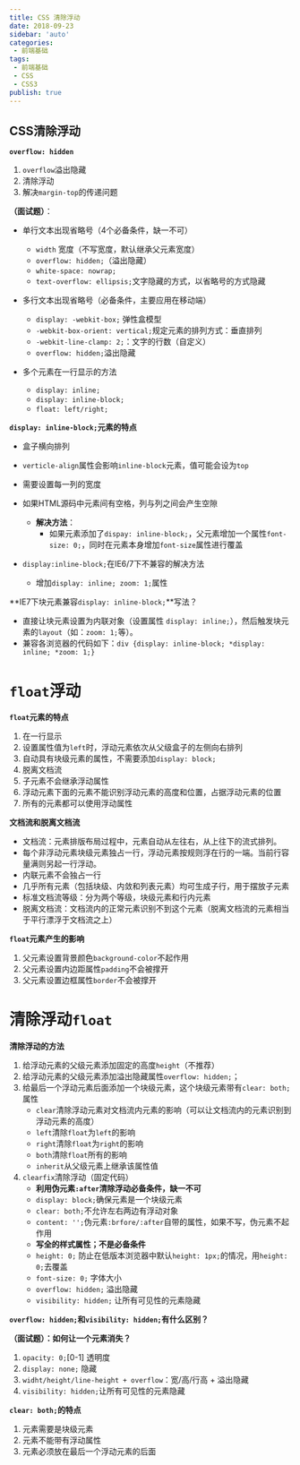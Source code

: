 ```yaml
---
title: CSS 清除浮动
date: 2018-09-23
sidebar: 'auto'
categories:
 - 前端基础
tags:
 - 前端基础
 - CSS
 - CSS3
publish: true
---
```

## CSS清除浮动

**`overflow: hidden`**

1. `overflow`溢出隐藏
2. 清除浮动
3. 解决`margin-top`的传递问题

**（面试题）**：

- 单行文本出现省略号（4个必备条件，缺一不可）
  - `width` 宽度（不写宽度，默认继承父元素宽度）
  - `overflow: hidden;`（溢出隐藏）
  - `white-space: nowrap;`
  - `text-overflow: ellipsis;`文字隐藏的方式，以省略号的方式隐藏

- 多行文本出现省略号（必备条件，主要应用在移动端）
  - `display: -webkit-box;` 弹性盒模型
  - `-webkit-box-orient: vertical;`规定元素的排列方式：垂直排列
  - `-webkit-line-clamp: 2;`：文字的行数（自定义）
  - `overflow: hidden;`溢出隐藏

- 多个元素在一行显示的方法
  - `display: inline;`
  - `display: inline-block;`
  - `float: left/right;`

**`display: inline-block;`元素的特点**

- 盒子横向排列
- `verticle-align`属性会影响`inline-block`元素，值可能会设为`top`
- 需要设置每一列的宽度
- 如果HTML源码中元素间有空格，列与列之间会产生空隙
  - **解决方法**：
    - 如果元素添加了`dispay: inline-block;`，父元素增加一个属性`font-size: 0;`，同时在元素本身增加`font-size`属性进行覆盖

- `display:inline-block;`在IE6/7下不兼容的解决方法
  - 增加`display: inline; zoom: 1;`属性

**IE7下块元素兼容`display: inline-block;`**写法？

- 直接让块元素设置为内联对象（设置属性 `display: inline;`），然后触发块元素的`layout`（如：`zoom: 1;`等）。
- 兼容各浏览器的代码如下：`div {display: inline-block; *display: inline; *zoom: 1;}`

# `float`浮动 #

**`float`元素的特点**

1. 在一行显示
2. 设置属性值为`left`时，浮动元素依次从父级盒子的左侧向右排列
3. 自动具有块级元素的属性，不需要添加`display: block;`
4. 脱离文档流
5. 子元素不会继承浮动属性
6. 浮动元素下面的元素不能识别浮动元素的高度和位置，占据浮动元素的位置
7. 所有的元素都可以使用浮动属性

**文档流和脱离文档流**

- 文档流：元素排版布局过程中，元素自动从左往右，从上往下的流式排列。
- 每个非浮动元素块级元素独占一行，浮动元素按规则浮在行的一端。当前行容量满则另起一行浮动。
- 内联元素不会独占一行
- 几乎所有元素（包括块级、内敛和列表元素）均可生成子行，用于摆放子元素
- 标准文档流等级：分为两个等级，块级元素和行内元素
- 脱离文档流：文档流内的正常元素识别不到这个元素（脱离文档流的元素相当于平行漂浮于文档流之上）

**`float`元素产生的影响**

1. 父元素设置背景颜色`background-color`不起作用
2. 父元素设置内边距属性`padding`不会被撑开
3. 父元素设置边框属性`border`不会被撑开

# 清除浮动`float` #

**清除浮动的方法**

1. 给浮动元素的父级元素添加固定的高度`height`（不推荐）
2. 给浮动元素的父级元素添加溢出隐藏属性`overflow: hidden;`；
3. 给最后一个浮动元素后面添加一个块级元素，这个块级元素带有`clear: both;`属性
    - `clear`清除浮动元素对文档流内元素的影响（可以让文档流内的元素识别到浮动元素的高度）
    - `left`清除`float`为`left`的影响
    - `right`清除`float`为`right`的影响
    - `both`清除`float`所有的影响
    - `inherit`从父级元素上继承该属性值
4. `clearfix`清除浮动（固定代码）
    - **利用伪元素`:after`清除浮动必备条件，缺一不可**
    - `display: block;`确保元素是一个块级元素
    - `clear: both;`不允许左右两边有浮动对象
    - `content: '';`伪元素`:brfore/:after`自带的属性，如果不写，伪元素不起作用
    - **写全的样式属性；不是必备条件**
    - `height: 0;` 防止在低版本浏览器中默认`height: 1px;`的情况，用`height: 0;`去覆盖
    - `font-size: 0;` 字体大小
    - `overflow: hidden;` 溢出隐藏
    - `visibility: hidden;` 让所有可见性的元素隐藏

**`overflow: hidden;`和`visibility: hidden;`有什么区别？**

**（面试题）：如何让一个元素消失？**

1. `opacity: 0;`[0-1] 透明度
2. `display: none;` 隐藏
3. `widht/height/line-height + overflow`：宽/高/行高 + 溢出隐藏
4. `visibility: hidden;`让所有可见性的元素隐藏

**`clear: both;`的特点**

1. 元素需要是块级元素
2. 元素不能带有浮动属性
3. 元素必须放在最后一个浮动元素的后面
